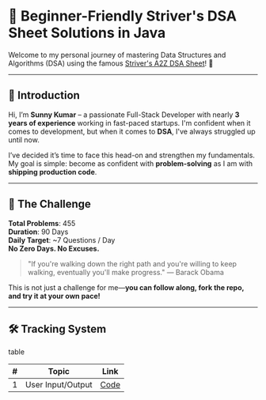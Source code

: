 # 🚀 Beginner-Friendly Striver's DSA Sheet Solutions in Java

Welcome to my personal journey of mastering Data Structures and Algorithms (DSA) using the famous [Striver's A2Z DSA Sheet](https://takeuforward.org/strivers-a2z-dsa-course/strivers-a2z-dsa-course-sheet-2/)! 🎯

---


## 👋 Introduction

Hi, I’m **Sunny Kumar** – a passionate Full-Stack Developer with nearly **3 years of experience** working in fast-paced startups. I'm confident when it comes to development, but when it comes to **DSA**, I've always struggled up until now.

I’ve decided it’s time to face this head-on and strengthen my fundamentals. My goal is simple: become as confident with **problem-solving** as I am with **shipping production code**.

---


## 📅 The Challenge

**Total Problems**: 455  
**Duration**: 90 Days  
**Daily Target**: ~7 Questions / Day  
**No Zero Days. No Excuses.**


> "If you're walking down the right path and you're willing to keep walking, eventually you'll make progress." — Barack Obama

This is not just a challenge for me—**you can follow along, fork the repo, and try it at your own pace!**

---



## 🛠️ Tracking System

table

| #  | Topic              | Link                                                   |
|----|--------------------|--------------------------------------------------------|
| 1  | User Input/Output  | [Code](https://github.com/sunnyicymi/StriversDSASheet/day1/code1.md) |


